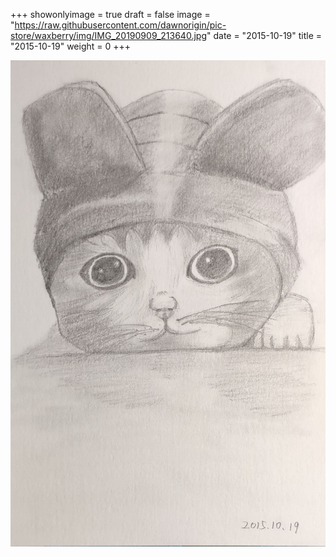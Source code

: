 +++
showonlyimage = true 
draft = false 
image = "https://raw.githubusercontent.com/dawnorigin/pic-store/waxberry/img/IMG_20190909_213640.jpg" 
date = "2015-10-19" 
title = "2015-10-19" 
weight = 0 
+++

![drawing](https://raw.githubusercontent.com/dawnorigin/pic-store/waxberry/img/IMG_20190909_213640.jpg)  
